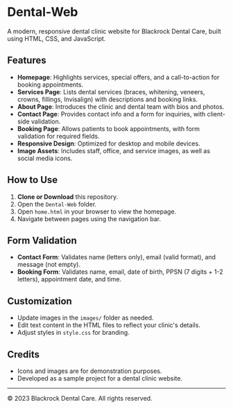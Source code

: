 # Dental-Web
A modern, responsive dental clinic website for Blackrock Dental Care, built using HTML, CSS, and JavaScript.

## Features

- **Homepage**: Highlights services, special offers, and a call-to-action for booking appointments.
- **Services Page**: Lists dental services (braces, whitening, veneers, crowns, fillings, Invisalign) with descriptions and booking links.
- **About Page**: Introduces the clinic and dental team with bios and photos.
- **Contact Page**: Provides contact info and a form for inquiries, with client-side validation.
- **Booking Page**: Allows patients to book appointments, with form validation for required fields.
- **Responsive Design**: Optimized for desktop and mobile devices.
- **Image Assets**: Includes staff, office, and service images, as well as social media icons.

## How to Use

1. **Clone or Download** this repository.
2. Open the `Dental-Web` folder.
3. Open `home.html` in your browser to view the homepage.
4. Navigate between pages using the navigation bar.

## Form Validation

- **Contact Form**: Validates name (letters only), email (valid format), and message (not empty).
- **Booking Form**: Validates name, email, date of birth, PPSN (7 digits + 1-2 letters), appointment date, and time.

## Customization

- Update images in the `images/` folder as needed.
- Edit text content in the HTML files to reflect your clinic's details.
- Adjust styles in `style.css` for branding.

## Credits

- Icons and images are for demonstration purposes.
- Developed as a sample project for a dental clinic website.

---

© 2023 Blackrock Dental Care. All rights reserved.
